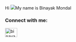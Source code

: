 Hi ![](https://user-images.githubusercontent.com/18350557/176309783-0785949b-9127-417c-8b55-ab5a4333674e.gif)My name is Binayak Mondal


<h3 align="left">Connect with me:</h3>
<p align="left">
<a href="https://www.linkedin.com/in/binayak-mondal-375363261/" target="blank"><img align="center" src="https://raw.githubusercontent.com/rahuldkjain/github-profile-readme-generator/master/src/images/icons/Social/linked-in-alt.svg" alt="binayak mondal" height="30" width="40" /></a>
